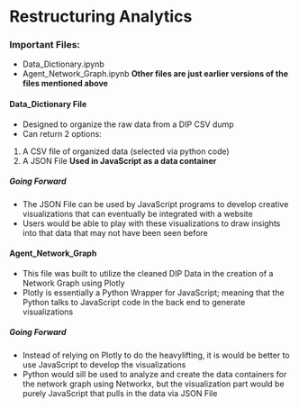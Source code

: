 # Restructuring Analytics
### Important Files:
* Data_Dictionary.ipynb
* Agent_Network_Graph.ipynb
**Other files are just earlier versions of the files mentioned above**
#### Data_Dictionary File
* Designed to organize the raw data from a DIP CSV dump
* Can return 2 options:
1. A CSV file of organized data (selected via python code)
2. A JSON File **Used in JavaScript as a data container**
##### Going Forward
* The JSON File can be used by JavaScript programs to develop creative visualizations that can eventually be integrated with a website
* Users would be able to play with these visualizations to draw insights into that data that may not have been seen before
#### Agent_Network_Graph
* This file was built to utilize the cleaned DIP Data in the creation of a Network Graph using Plotly
* Plotly is essentially a Python Wrapper for JavaScript; meaning that the Python talks to JavaScript code in the back end to generate visualizations
##### Going Forward
* Instead of relying on Plotly to do the heavylifting, it is would be better to use JavaScript to develop the visualizations
* Python would sill be used to analyze and create the data containers for the network graph using Networkx, but the visualization part would be purely JavaScript that pulls in the data via JSON File
